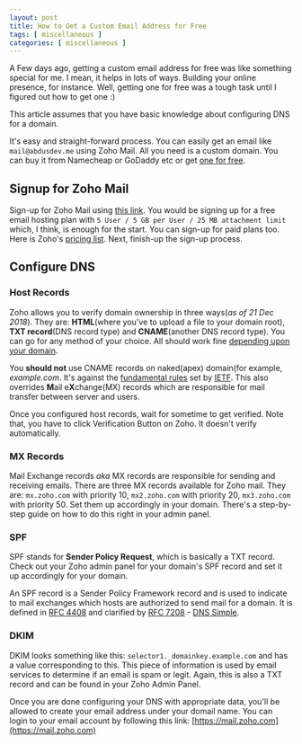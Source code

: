 ```yaml
---
layout: post
title: How to Get a Custom Email Address for Free
tags: [ miscellaneous ]
categories: [ miscellaneous ]
---
```


A Few days ago, getting a custom email address for free was like something special for me. I mean, it helps in lots of ways. Building your online presence, for instance. Well, getting one for free was a tough task until I figured out how to get one :) 

<p class="message">This article assumes that you have basic knowledge about configuring DNS for a domain.</p>

It's easy and straight-forward process. You can easily get an email like `mail@abdusdev.me` using Zoho Mail. All you need is a custom domain. You can buy it from Namecheap or GoDaddy etc or get [one for free](#). 

## Signup for Zoho Mail

Sign-up for Zoho Mail using [this link](https://workplace.zoho.com/orgsignup.do). You would be signing up for a free email hosting plan with `5 User / 5 GB per User / 25 MB attachment limit` which, I think, is enough for the start. You can sign-up for paid plans too. Here is Zoho's [pricing list](https://www.zoho.com/workplace/pricing.html). Next, finish-up the sign-up process. 

## Configure DNS

### Host Records

Zoho allows you to verify domain ownership in three ways(_as of 21 Dec 2018_). They are: **HTML**(where you've to upload a file to your domain root), **TXT record**(DNS record type) and **CNAME**(another DNS record type). You can go for any method of your choice. All should work fine [depending upon your domain](https://superuser.com/questions/264913/cant-set-example-com-as-a-cname-record).

<p class="message">You <strong>should not</strong> use CNAME records on naked(apex) domain(for example, <em>example.com</em>. It's against the <a href="https://tools.ietf.org/html/rfc1034#section-3.6.2">fundamental rules</a> set by <a href="https://www.ietf.org/">IETF</a>. This also overrides <strong>M</strong>ail e<strong>X</strong>change(MX) records which are responsible for mail transfer between server and users.</p>

Once you configured host records, wait for sometime to get verified. Note that, you have to click Verification Button on Zoho. It doesn't verify automatically.

### MX Records

Mail Exchange records _aka_ MX records are responsible for sending and receiving emails. There are three MX records available for Zoho mail. They are: `mx.zoho.com` with priority 10, `mx2.zoho.com` with priority 20, `mx3.zoho.com` with priority 50. Set them up accordingly in your domain. There's a step-by-step guide on how to do this right in your admin panel.

### SPF

SPF stands for **Sender Policy Request**, which is basically a TXT record. Check out your Zoho admin panel for your domain's SPF record and set it up accordingly for your domain.

<p class="message">
    An SPF record is a Sender Policy Framework record and is used to indicate to mail exchanges which hosts are authorized to send mail for a domain. It is defined in <a href="https://www.ietf.org/rfc/rfc4408.txt">RFC 4408</a> and clarified by <a href="https://www.ietf.org/rfc/rfc7208.txt">RFC 7208</a> - <a href="https://support.dnsimple.com/articles/spf-record/">DNS Simple</a>.
</p>

### DKIM

DKIM looks something like this: `selector1._domainkey.example.com` and has a value corresponding to this. This piece of information is used by email services to determine if an email is spam or legit. Again, this is also a TXT record and can be found in your Zoho Admin Panel.


Once you are done configuring your DNS with appropriate data, you'll be allowed to create your email address under your domail name. You can login to your email account by following this link: [https://mail.zoho.com](https://mail.zoho.com)